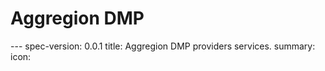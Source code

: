 <h1 class="clause">Aggregion DMP</h1>
---
spec-version: 0.0.1
title: Aggregion DMP providers services.
summary:
icon:
